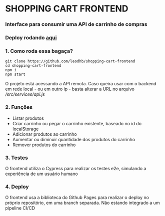 # SHOPPING CART FRONTEND
### Interface para consumir uma API de carrinho de compras
### Deploy rodando [aqui](https://leodhb.github.io/shopping-cart-frontend)

### 1. Como roda essa bagaça?

    git clone https://github.com/leodhb/shopping-cart-frontend
    cd shopping-cart-frontend
    npm i
    npm start
    
 O projeto está acessando a API remota. Caso queira usar com o backend em rede local - ou em outro ip - basta alterar a URL no arquivo _/src/services/api.js_
 
 ### 2. Funções
  - Listar produtos
  - Criar carrinho ou pegar o carrinho existente, baseado no id do localStorage
  - Adicionar produtos ao carrinho
  - Aumentar ou diminuir quantidade dos produtos do carrinho
  - Remover produtos do carrinho
  
  ### 3. Testes
  O frontend utiliza o Cypress para realizar os testes e2e, simulando a experiência de um usuário humano
   
  ### 4. Deploy
  O frontend usa a biblioteca do Github Pages para realizar o deploy no próprio repositório, em uma branch separada. Não estando integrado a um pipeline CI/CD

